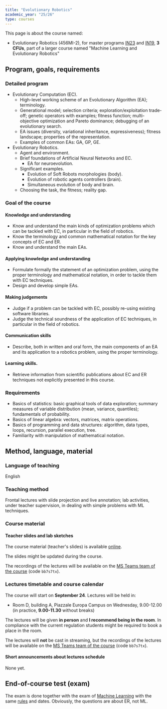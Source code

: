 ```yaml
---
title: "Evolutionary Robotics"
academic_year: "25/26"
type: courses
---
```


This page is about the course named:
- Evolutionary Robotics (456MI-2), for master programs [IN23](https://corsi.units.it/IN23/descrizione-corso) and [IN19](https://corsi.units.it/IN19/descrizione-corso), **3 CFUs**, part of a larger course named "Machine Learning and Evolutionary Robotics"

## Program, goals, requirements

### Detailed program
- Evolutionary Computation (EC).
  - High-level working scheme of an Evolutionary Algorithm (EA); terminology.
  - Generational model; selection criteria; exploration/exploitation trade-off; genetic operators with examples; fitness function; multi-objective optimization and Pareto dominance; debugging of an evolutionary search.
  - EA issues (diversity, variational inheritance, expressiveness); fitness landscape; properties of the representation.
  - Examples of common EAs: GA, GP, GE.
- Evolutionary Robotics.
  - Agent and environment.
  - Brief foundations of Artificial Neural Networks and EC.
    - EA for neuroevolution.
  - Significant examples.
    - Evolution of Soft Robots morphologies (body).
    - Evolution of robotic agents controllers (brain).
    - Simultaneous evolution of body and brain.
  - Choosing the task, the fitness; reality gap.

### Goal of the course

#### Knowledge and understanding
- Know and understand the main kinds of optimization problems which can be tackled with EC, in particular in the field of robotics.
- Know the terminology and common mathematical notation for the key concepts of EC and ER.
- Know and understand the main EAs.

#### Applying knowledge and understanding
- Formulate formally the statement of an optimization problem, using the proper terminology and mathematical notation, in order to tackle them with EC techniques.
- Design and develop simple EAs.

#### Making judgements
- Judge if a problem can be tackled with EC, possibly re-using existing software libraries.
- Judge the technical soundness of the application of EC techniques, in particular in the field of robotics.

#### Communication skills
- Describe, both in written and oral form, the main components of an EA and its application to a robotics problem, using the proper terminology.

#### Learning skills.
- Retrieve information from scientific publications about EC and ER techniques not explicitly presented in this course.

### Requirements
- Basics of statistics: basic graphical tools of data exploration; summary measures of variable distribution (mean, variance, quantiles); fundamentals of probability.
- Basics of linear algebra: vectors, matrices, matrix operations.
- Basics of programming and data structures: algorithm, data types, loops, recursion, parallel execution, tree.
- Familiarity with manipulation of mathematical notation.

## Method, language, material

### Language of teaching
English

### Teaching method
Frontal lectures with slide projection and live annotation; lab activities, under teacher supervision, in dealing with simple problems with ML techniques.

### Course material

#### Teacher slides and lab sketches
The course material (teacher's slides) is available [online](https://medvet.inginf.units.it/slides/er-2526/).

The slides might be updated during the course.

The recordings of the lectures will be available on the [MS Teams team of the course](https://teams.microsoft.com/l/channel/19%3ABT938HF-WV0e7hmrrcTWPVe6T8vuyJvJLYp1ExCMjOU1%40thread.tacv2/General?groupId=19cd013b-7b9f-466e-a2b1-307e8a94a7ef&tenantId=a54b3635-128c-460f-b967-6ded8df82e75) (code `bb7s7tx`).

### Lectures timetable and course calendar
The course will start on **September 24**.
Lectures will be held in:
- Room D, building A, Piazzale Europa Campus on Wednesday, 9.00-12.00 (in practice, **9.00-11.30** without breaks)

The lectures will be given **in person** and **I recommend being in the room**.
In compliance with the current regulation students might be required to book a place in the room.

The lectures will **not** be cast in streaming, but the recordings of the lectures will be available on the [MS Teams team of the course](https://teams.microsoft.com/l/channel/19%3ABT938HF-WV0e7hmrrcTWPVe6T8vuyJvJLYp1ExCMjOU1%40thread.tacv2/General?groupId=19cd013b-7b9f-466e-a2b1-307e8a94a7ef&tenantId=a54b3635-128c-460f-b967-6ded8df82e75) (code `bb7s7tx`).

#### Short announcements about lectures schedule
None yet.

## End-of-course test (exam)
The exam is done together with the exam of [Machine Learning](../2526-ml/) with the same [rules](../2526-ml/#end-of-course-test-exam) and dates.
Obviously, the questions are about ER, not ML.
